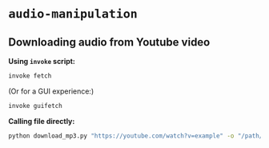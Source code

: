 # `audio-manipulation`

## Downloading audio from Youtube video

**Using `invoke` script:**

```bash
invoke fetch
```

(Or for a GUI experience:)

```bash
invoke guifetch
```

**Calling file directly:**

```bash
python download_mp3.py "https://youtube.com/watch?v=example" -o "/path/to/output" -f "%(title)s.%(ext)s" -q 192
```
